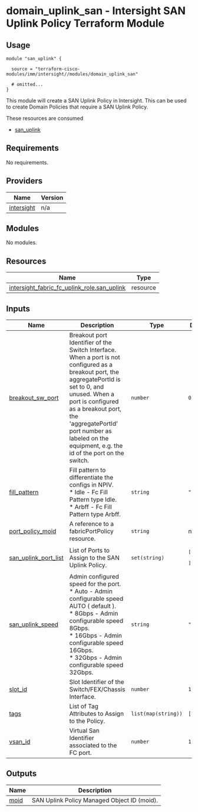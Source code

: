 # domain_uplink_san - Intersight SAN Uplink Policy Terraform Module

## Usage

```hcl
module "san_uplink" {

  source = "terraform-cisco-modules/imm/intersight//modules/domain_uplink_san"

  # omitted...
}
```

This module will create a SAN Uplink Policy in Intersight.  This can be used to create Domain Policies that require a SAN Uplink Policy.  

These resources are consumed

* [san_uplink](https://registry.terraform.io/providers/CiscoDevNet/intersight/latest/docs/resources/fabric_san_uplink_policy)

<!-- BEGINNING OF PRE-COMMIT-TERRAFORM DOCS HOOK -->
## Requirements

No requirements.

## Providers

| Name | Version |
|------|---------|
| <a name="provider_intersight"></a> [intersight](#provider\_intersight) | n/a |

## Modules

No modules.

## Resources

| Name | Type |
|------|------|
| [intersight_fabric_fc_uplink_role.san_uplink](https://registry.terraform.io/providers/CiscoDevNet/intersight/latest/docs/resources/fabric_fc_uplink_role) | resource |

## Inputs

| Name | Description | Type | Default | Required |
|------|-------------|------|---------|:--------:|
| <a name="input_breakout_sw_port"></a> [breakout\_sw\_port](#input\_breakout\_sw\_port) | Breakout port Identifier of the Switch Interface.  When a port is not configured as a breakout port, the aggregatePortId is set to 0, and unused.  When a port is configured as a breakout port, the 'aggregatePortId' port number as labeled on the equipment, e.g. the id of the port on the switch. | `number` | `0` | no |
| <a name="input_fill_pattern"></a> [fill\_pattern](#input\_fill\_pattern) | Fill pattern to differentiate the configs in NPIV.<br> * Idle - Fc Fill Pattern type Idle.<br> * Arbff - Fc Fill Pattern type Arbff. | `string` | `"Idle"` | no |
| <a name="input_port_policy_moid"></a> [port\_policy\_moid](#input\_port\_policy\_moid) | A reference to a fabricPortPolicy resource. | `string` | n/a | yes |
| <a name="input_san_uplink_port_list"></a> [san\_uplink\_port\_list](#input\_san\_uplink\_port\_list) | List of Ports to Assign to the SAN Uplink Policy. | `set(string)` | <pre>[<br>  1<br>]</pre> | no |
| <a name="input_san_uplink_speed"></a> [san\_uplink\_speed](#input\_san\_uplink\_speed) | Admin configured speed for the port.<br> * Auto - Admin configurable speed AUTO ( default ).<br> * 8Gbps - Admin configurable speed 8Gbps.<br> * 16Gbps - Admin configurable speed 16Gbps.<br> * 32Gbps - Admin configurable speed 32Gbps. | `string` | `"16Gbps"` | no |
| <a name="input_slot_id"></a> [slot\_id](#input\_slot\_id) | Slot Identifier of the Switch/FEX/Chassis Interface. | `number` | `1` | no |
| <a name="input_tags"></a> [tags](#input\_tags) | List of Tag Attributes to Assign to the Policy. | `list(map(string))` | `[]` | no |
| <a name="input_vsan_id"></a> [vsan\_id](#input\_vsan\_id) | Virtual San Identifier associated to the FC port. | `number` | `1` | no |

## Outputs

| Name | Description |
|------|-------------|
| <a name="output_moid"></a> [moid](#output\_moid) | SAN Uplink Policy Managed Object ID (moid). |
<!-- END OF PRE-COMMIT-TERRAFORM DOCS HOOK -->
